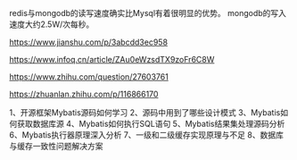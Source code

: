 

redis与mongodb的读写速度确实比Mysql有着很明显的优势。
mongodb的写入速度大约2.5W/次每秒。




https://www.jianshu.com/p/3abcdd3ec958

https://www.infoq.cn/article/ZAu0eWzsdTX9zoFr6C8W


https://www.zhihu.com/question/27603761


https://zhuanlan.zhihu.com/p/116866170



1、开源框架Mybatis源码如何学习
2、源码中用到了哪些设计模式
3、Mybatis如何获取数据库源
4、Mybatis如何执行SQL语句
5、Mybatis结果集处理源码分析
6、Mybatis执行器原理深入分析
7、一级和二级缓存实现原理与不足
8、数据库与缓存一致性问题解决方案

